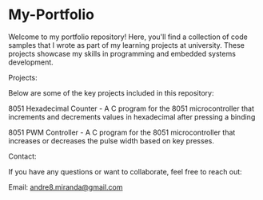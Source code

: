 # My-Portfolio

Welcome to my portfolio repository! Here, you'll find a collection of code samples that I wrote as part of my learning projects at university. These projects showcase my skills in programming and embedded systems development.



Projects:

Below are some of the key projects included in this repository:

8051 Hexadecimal Counter - A C program for the 8051 microcontroller that increments and decrements values in hexadecimal after pressing a binding

8051 PWM Controller - A C program for the 8051 microcontroller that increases or decreases the pulse width based on key presses.



Contact:

If you have any questions or want to collaborate, feel free to reach out:

Email: andre8.miranda@gmail.com

